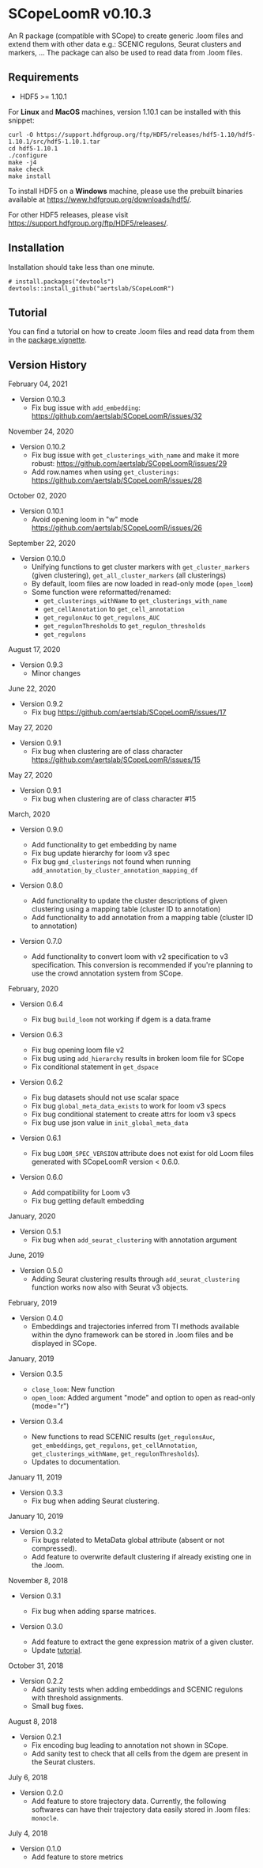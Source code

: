 # SCopeLoomR v0.10.3
An R package (compatible with SCope) to create generic .loom files and extend them with other data e.g.: SCENIC regulons, Seurat clusters and markers, ... The package can also be used to read data from .loom files.

## Requirements
- HDF5 >= 1.10.1

For **Linux** and **MacOS** machines, version 1.10.1 can be installed with this snippet:
```
curl -O https://support.hdfgroup.org/ftp/HDF5/releases/hdf5-1.10/hdf5-1.10.1/src/hdf5-1.10.1.tar
cd hdf5-1.10.1
./configure
make -j4
make check
make install
```
To install HDF5 on a **Windows** machine, please use the prebuilt binaries available at https://www.hdfgroup.org/downloads/hdf5/.


For other HDF5 releases, please visit https://support.hdfgroup.org/ftp/HDF5/releases/.

## Installation

Installation should take less than one minute.

```
# install.packages("devtools")
devtools::install_github("aertslab/SCopeLoomR")
```

## Tutorial
You can find a tutorial on how to create .loom files and read data from them in the [package vignette](https://github.com/aertslab/SCopeLoomR/blob/master/vignettes/SCopeLoomR_tutorial.Rmd).

## Version History

February 04, 2021

* Version 0.10.3
    * Fix bug issue with `add_embedding`: https://github.com/aertslab/SCopeLoomR/issues/32

November 24, 2020

* Version 0.10.2
    * Fix bug issue with `get_clusterings_with_name` and make it more robust: https://github.com/aertslab/SCopeLoomR/issues/29
    * Add row.names when using `get_clusterings`: https://github.com/aertslab/SCopeLoomR/issues/28

October 02, 2020

* Version 0.10.1
    * Avoid opening loom in "w" mode https://github.com/aertslab/SCopeLoomR/issues/26

September 22, 2020

* Version 0.10.0
    * Unifying functions to get cluster markers with `get_cluster_markers` (given clustering), `get_all_cluster_markers` (all clusterings)
    * By default, loom files are now loaded in read-only mode (`open_loom`)
    * Some function were reformatted/renamed: 
      * `get_clusterings_withName` to `get_clusterings_with_name`
      * `get_cellAnnotation` to `get_cell_annotation`
      * `get_regulonAuc` to `get_regulons_AUC`
      * `get_regulonThresholds` to `get_regulon_thresholds`
      * `get_regulons`

August 17, 2020

* Version 0.9.3
    * Minor changes

June 22, 2020

* Version 0.9.2
    * Fix bug https://github.com/aertslab/SCopeLoomR/issues/17

May 27, 2020

* Version 0.9.1
    * Fix bug when clustering are of class character https://github.com/aertslab/SCopeLoomR/issues/15

May 27, 2020

* Version 0.9.1
    * Fix bug when clustering are of class character #15

March, 2020

* Version 0.9.0
    * Add functionality to get embedding by name
    * Fix bug update hierarchy for loom v3 spec
    * Fix bug `gmd_clusterings` not found when running `add_annotation_by_cluster_annotation_mapping_df`

* Version 0.8.0
    * Add functionality to update the cluster descriptions of given clustering using a mapping table (cluster ID to annotation)
    * Add functionality to add annotation from a mapping table (cluster ID to annotation)

* Version 0.7.0
    * Add functionality to convert loom with v2 specification to v3 specification. This conversion is recommended if you're planning to use the crowd annotation system from SCope.

February, 2020

* Version 0.6.4
    * Fix bug `build_loom` not working if dgem is a data.frame

* Version 0.6.3
    * Fix bug opening loom file v2
    * Fix bug using `add_hierarchy` results in broken loom file for SCope
    * Fix conditional statement in `get_dspace`

* Version 0.6.2
    * Fix bug datasets should not use scalar space
    * Fix bug `global_meta_data_exists` to work for loom v3 specs
    * Fix bug conditional statement to create attrs for loom v3 specs
    * Fix bug use json value in `init_global_meta_data`

* Version 0.6.1
    * Fix bug `LOOM_SPEC_VERSION` attribute does not exist for old Loom files generated with SCopeLoomR version < 0.6.0.

* Version 0.6.0
    * Add compatibility for Loom v3
    * Fix bug getting default embedding

January, 2020

* Version 0.5.1
    * Fix bug when `add_seurat_clustering` with annotation argument

June, 2019

* Version 0.5.0
    * Adding Seurat clustering results through `add_seurat_clustering` function works now also with Seurat v3 objects.

February, 2019

* Version 0.4.0
    * Embeddings and trajectories inferred from TI methods available within the dyno framework can be stored in .loom files and be displayed in SCope.

January, 2019

* Version 0.3.5
    * `close_loom`: New function
    * `open_loom`: Added argument "mode" and option to open as read-only (mode="r")
    
* Version 0.3.4
    * New functions to read SCENIC results (`get_regulonsAuc`, `get_embeddings`, `get_regulons`, `get_cellAnnotation`, `get_clusterings_withName`, `get_regulonThresholds`).
    * Updates to documentation.
    
January 11, 2019

* Version 0.3.3
    * Fix bug when adding Seurat clustering.

January 10, 2019

* Version 0.3.2
    * Fix bugs related to MetaData global attribute (absent or not compressed).
    * Add feature to overwrite default clustering if already existing one in the .loom.

November 8, 2018

* Version 0.3.1
    * Fix bug when adding sparse matrices.

* Version 0.3.0
    * Add feature to extract the gene expression matrix of a given cluster.
    * Update [tutorial](https://github.com/aertslab/SCopeLoomR/blob/master/vignettes/SCopeLoomR_tutorial.Rmd).

October 31, 2018

* Version 0.2.2
    * Add sanity tests when adding embeddings and SCENIC regulons with threshold assignments.
    * Small bug fixes.

August 8, 2018

* Version 0.2.1
    * Fix encoding bug leading to annotation not shown in SCope. 
    * Add sanity test to check that all cells from the dgem are present in the Seurat clusters.

July 6, 2018

* Version 0.2.0
    * Add feature to store trajectory data. Currently, the following softwares can have their trajectory data easily stored in .loom files: `monocle`.

July 4, 2018

* Version 0.1.0
    * Add feature to store metrics
        
